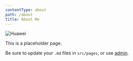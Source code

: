 ```yaml
---
contentType: about
path: /about
title: About Me
---
```

![Huawei](/files/p30-pro-watch-gt-03.jpg)

This is a placeholder page.

Be sure to update your `.md` files in `src/pages`, or use [admin](/admin).
